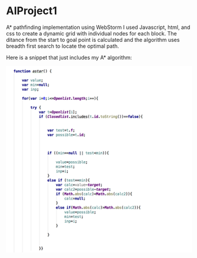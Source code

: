 # AIProject1

A* pathfinding implementation using WebStorm I used Javascript, html, and css to create a dynamic grid with individual nodes for each block. The ditance from the start to goal point is calculated and the algorithm uses breadth first search to locate the optimal path. 

Here is a snippet that just includes my A* algorithm:

![myimage-alt-tag](https://github.com/jm5967a/AIProject1/blob/master/Screen%20Shot%202016-10-24%20at%206.55.06%20PM.png)
